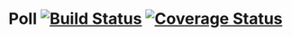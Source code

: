 # Poll [![Build Status](https://travis-ci.org/Nooheat/poll.svg?branch=master)](https://travis-ci.org/Nooheat/poll) [![Coverage Status](https://coveralls.io/repos/github/Nooheat/poll/badge.svg?branch=master)](https://coveralls.io/github/Nooheat/poll?branch=master)